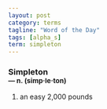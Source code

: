 ```yaml
---
layout: post
category: terms
tagline: "Word of the Day"
tags: [alpha_s]
term: simpleton
---
```


<h3>Simpleton<br/> <small>&mdash; n. (simp<span>&middot;</span>le<span>&middot;</span>ton)</small></h3>
<p><ol><li>an easy 2,000 pounds</li>
</ol></p>

